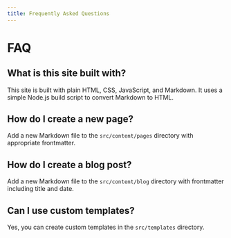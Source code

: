 ```yaml
---
title: Frequently Asked Questions
---
```


# FAQ

## What is this site built with?

This site is built with plain HTML, CSS, JavaScript, and Markdown. It uses a simple Node.js build script to convert Markdown to HTML.

## How do I create a new page?

Add a new Markdown file to the `src/content/pages` directory with appropriate frontmatter.

## How do I create a blog post?

Add a new Markdown file to the `src/content/blog` directory with frontmatter including title and date.

## Can I use custom templates?

Yes, you can create custom templates in the `src/templates` directory. 